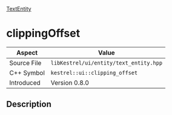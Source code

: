 [TextEntity](index.md)
# clippingOffset
| Aspect | Value |
| --- | --- |
| Source File | `libKestrel/ui/entity/text_entity.hpp` |
| C++ Symbol | `kestrel::ui::clipping_offset` |
| Introduced | Version 0.8.0 |
## Description
